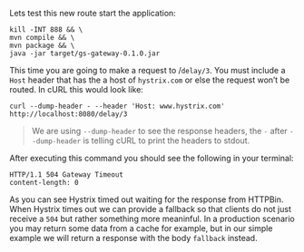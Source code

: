 Lets test this new route start the application:
```execute-1
kill -INT 888 && \
mvn compile && \
mvn package && \
java -jar target/gs-gateway-0.1.0.jar 
```

This time you are going to make a request to /`delay/3`. You must include a `Host` header that has the a host of `hystrix.com` or else the request won’t be routed. In cURL this would look like:

```execute-2
curl --dump-header - --header 'Host: www.hystrix.com' http://localhost:8080/delay/3
```

> We are using `--dump-header` to see the response headers, the `-` after `--dump-header` is telling cURL to print the headers to stdout.

After executing this command you should see the following in your terminal:
```
HTTP/1.1 504 Gateway Timeout
content-length: 0
```

As you can see Hystrix timed out waiting for the response from HTTPBin. When Hystrix times out we can provide a fallback so that clients do not just receive a `504` but rather something more meaninful. In a production scenario you may return some data from a cache for example, but in our simple example we will return a response with the body `fallback` instead.
